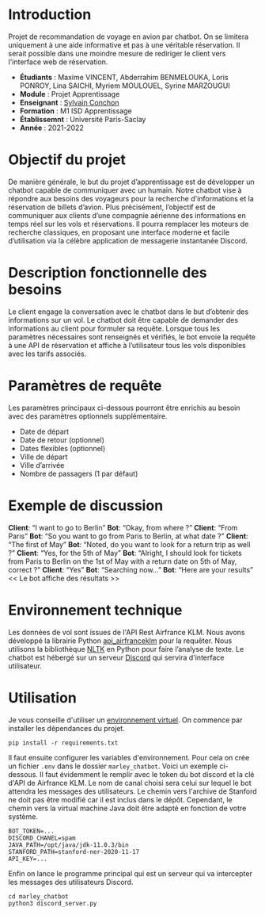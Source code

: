# Introduction
Projet de recommandation de voyage en avion par chatbot. 
On se limitera uniquement à une aide informative et pas à une véritable réservation.
Il serait possible dans une moindre mesure de rediriger le client vers l'interface web de réservation.

* **Étudiants** : Maxime VINCENT, Abderrahim BENMELOUKA, Loris PONROY, Lina SAICHI, Myriem MOULOUEL, Syrine MARZOUGUI
* **Module** : Projet Apprentissage
* **Enseignant** : [Sylvain Conchon](https://www.lri.fr/~conchon/)
* **Formation** : M1 ISD Apprentissage
* **Établissemnt** : Université Paris-Saclay
* **Année** : 2021-2022

# Objectif du projet
De manière générale, le but du projet d’apprentissage est de développer un chatbot capable de communiquer avec un humain. 
Notre chatbot vise à répondre aux besoins des voyageurs pour la recherche d'informations et la réservation de billets d’avion.
Plus précisément, l’objectif est de communiquer aux clients d’une compagnie aérienne des informations en temps réel sur 
les vols et réservations. Il pourra remplacer les moteurs de recherche classiques, en proposant une interface moderne 
et facile d’utilisation via la célèbre application de messagerie instantanée Discord.

# Description fonctionnelle des besoins
Le client engage la conversation avec le chatbot dans le but d’obtenir des informations sur un vol. 
Le chatbot doit être capable de demander des informations au client pour formuler sa requête. 
Lorsque tous les paramètres nécessaires sont renseignés et vérifiés, le bot envoie la requête 
à une API de réservation et affiche à l’utilisateur tous les vols disponibles avec les tarifs associés.

# Paramètres de requête
Les paramètres principaux ci-dessous pourront être enrichis au besoin avec des paramètres optionnels supplémentaire.

* Date de départ
* Date de retour (optionnel)
* Dates flexibles (optionnel)
* Ville de départ
* Ville d’arrivée
* Nombre de passagers (1 par défaut)

# Exemple de discussion
**Client**: “I want to go to Berlin”
**Bot**: “Okay, from where ?”
**Client**: “From Paris”
**Bot**: “So you want to go from Paris to Berlin, at what date ?”
**Client**: “The first of May”
**Bot**: “Noted, do you want to look for a return trip as well ?”
**Client**: “Yes, for the 5th of May”
**Bot**: “Alright, I should look for tickets from Paris to Berlin on the 1st of May with a return date
on 5th of May, correct ?”
**Client**: “Yes”
**Bot**: “Searching now...”
**Bot**: “Here are your results”
<< Le bot affiche des résultats >>

# Environnement technique
Les données de vol sont issues de l'API Rest Airfrance KLM. Nous avons développé la librairie Python
[api_airfranceklm](https://github.com/orthose/api-airfranceklm-python-sdk) pour la requêter.
Nous utilisons la bibliothèque [NLTK](https://www.nltk.org/) en Python pour faire l’analyse de texte.
Le chatbot est hébergé sur un serveur [Discord](https://discord.com/) qui servira d'interface utilisateur.

# Utilisation
Je vous conseille d'utiliser un [environnement virtuel](https://docs.python.org/3/library/venv.html).
On commence par installer les dépendances du projet.
```commandline
pip install -r requirements.txt
```

Il faut ensuite configurer les variables d'environnement. Pour cela on crée un fichier `.env` dans le dossier `marley_chatbot`.
Voici un exemple ci-dessous. Il faut évidemment le remplir avec le token du bot discord et la clé d'API de Airfrance KLM.
Le nom de canal choisi sera celui sur lequel le bot attendra les messages des utilisateurs.
Le chemin vers l'archive de Stanford ne doit pas être modifié car il est inclus dans le dépôt.
Cependant, le chemin vers la virtual machine Java doit être adapté en fonction de votre système.
```
BOT_TOKEN=...
DISCORD_CHANEL=spam
JAVA_PATH=/opt/java/jdk-11.0.3/bin
STANFORD_PATH=stanford-ner-2020-11-17
API_KEY=...
```

Enfin on lance le programme principal qui est un serveur qui va intercepter les messages des utilisateurs Discord.
```commandline
cd marley_chatbot
python3 discord_server.py
```

